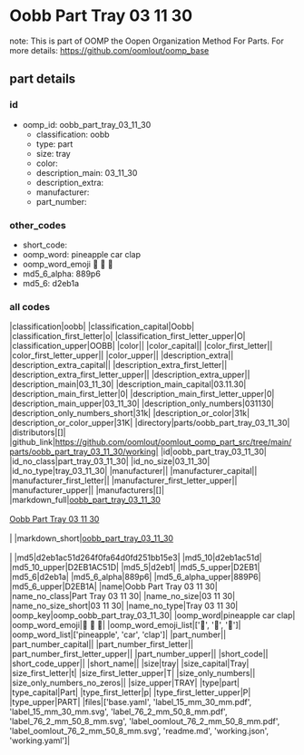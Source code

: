 # Oobb Part Tray 03 11 30  

note: This is part of OOMP the Oopen Organization Method For Parts. For more details: https://github.com/oomlout/oomp_base

##  part details





### id
* oomp_id: oobb_part_tray_03_11_30
  * classification: oobb
  * type: part
  * size: tray
  * color: 
  * description_main: 03_11_30
  * description_extra: 
  * manufacturer: 
  * part_number: 

### other_codes
* short_code: 
* oomp_word: pineapple car clap
* oomp_word_emoji :pineapple: :car: :clap:
* md5_6_alpha: 889p6
* md5_6: d2eb1a

### all codes 
|classification|oobb|
|classification_capital|Oobb|
|classification_first_letter|o|
|classification_first_letter_upper|O|
|classification_upper|OOBB|
|color||
|color_capital||
|color_first_letter||
|color_first_letter_upper||
|color_upper||
|description_extra||
|description_extra_capital||
|description_extra_first_letter||
|description_extra_first_letter_upper||
|description_extra_upper||
|description_main|03_11_30|
|description_main_capital|03.11.30|
|description_main_first_letter|0|
|description_main_first_letter_upper|0|
|description_main_upper|03_11_30|
|description_only_numbers|031130|
|description_only_numbers_short|31k|
|description_or_color|31k|
|description_or_color_upper|31K|
|directory|parts/oobb_part_tray_03_11_30|
|distributors|[]|
|github_link|https://github.com/oomlout/oomlout_oomp_part_src/tree/main/parts/oobb_part_tray_03_11_30/working|
|id|oobb_part_tray_03_11_30|
|id_no_class|part_tray_03_11_30|
|id_no_size|03_11_30|
|id_no_type|tray_03_11_30|
|manufacturer||
|manufacturer_capital||
|manufacturer_first_letter||
|manufacturer_first_letter_upper||
|manufacturer_upper||
|manufacturers|[]|
|markdown_full|[oobb_part_tray_03_11_30](https://github.com/oomlout/oomlout_oomp_part_src/tree/main/parts/oobb_part_tray_03_11_30/working)<br>[](https://github.com/oomlout/oomlout_oomp_part_src/tree/main/parts/oobb_part_tray_03_11_30/working)<br>[Oobb Part Tray 03 11 30](https://github.com/oomlout/oomlout_oomp_part_src/tree/main/parts/oobb_part_tray_03_11_30/working)<br><br>|
|markdown_short|[oobb_part_tray_03_11_30](https://github.com/oomlout/oomlout_oomp_part_src/tree/main/parts/oobb_part_tray_03_11_30/working)<br><br>|
|md5|d2eb1ac51d264f0fa64d0fd251bb15e3|
|md5_10|d2eb1ac51d|
|md5_10_upper|D2EB1AC51D|
|md5_5|d2eb1|
|md5_5_upper|D2EB1|
|md5_6|d2eb1a|
|md5_6_alpha|889p6|
|md5_6_alpha_upper|889P6|
|md5_6_upper|D2EB1A|
|name|Oobb Part Tray 03 11 30|
|name_no_class|Part Tray 03 11 30|
|name_no_size|03 11 30|
|name_no_size_short|03 11 30|
|name_no_type|Tray 03 11 30|
|oomp_key|oomp_oobb_part_tray_03_11_30|
|oomp_word|pineapple car clap|
|oomp_word_emoji|:pineapple: :car: :clap:|
|oomp_word_emoji_list|[':pineapple:', ':car:', ':clap:']|
|oomp_word_list|['pineapple', 'car', 'clap']|
|part_number||
|part_number_capital||
|part_number_first_letter||
|part_number_first_letter_upper||
|part_number_upper||
|short_code||
|short_code_upper||
|short_name||
|size|tray|
|size_capital|Tray|
|size_first_letter|t|
|size_first_letter_upper|T|
|size_only_numbers||
|size_only_numbers_no_zeros||
|size_upper|TRAY|
|type|part|
|type_capital|Part|
|type_first_letter|p|
|type_first_letter_upper|P|
|type_upper|PART|
|files|['base.yaml', 'label_15_mm_30_mm.pdf', 'label_15_mm_30_mm.svg', 'label_76_2_mm_50_8_mm.pdf', 'label_76_2_mm_50_8_mm.svg', 'label_oomlout_76_2_mm_50_8_mm.pdf', 'label_oomlout_76_2_mm_50_8_mm.svg', 'readme.md', 'working.json', 'working.yaml']|
